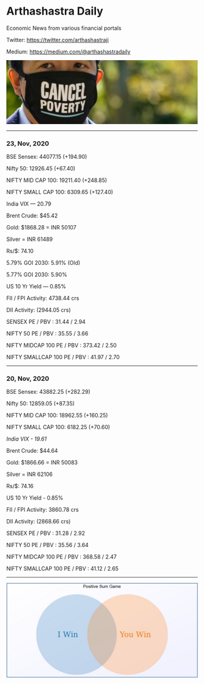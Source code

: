 # Arthashastra Daily
Economic News from various financial portals

Twitter: https://twitter.com/arthashastraji

Medium: https://medium.com/@arthashastradaily

![Motto Pic](https://github.com/arthashastraji/arthashastradaily/blob/main/CancelPoverty.jpeg)

---

### 23, Nov, 2020 

BSE Sensex: 44077.15 (+194.90)

Nifty 50: 12926.45 (+67.40)

NIFTY MID CAP 100: 19211.40 (+248.85)

NIFTY SMALL CAP 100: 6309.65 (+127.40)

India VIX — 20.79

Brent Crude: $45.42

Gold: $1868.28 = INR 50107

Silver = INR 61489

Rs/$: 74.10

5.79% GOI 2030: 5.91% (Old)

5.77% GOI 2030: 5.90%

US 10 Yr Yield — 0.85%

FII / FPI Activity: 4738.44 crs 

DII Activity: (2944.05 crs) 

SENSEX PE / PBV : 31.44 / 2.94

NIFTY 50 PE / PBV : 35.55 / 3.66

NIFTY MIDCAP 100 PE / PBV : 373.42 / 2.50

NIFTY SMALLCAP 100 PE / PBV : 41.97 / 2.70

---

### 20, Nov, 2020 

BSE Sensex: 43882.25 (+282.29)

Nifty 50: 12859.05 (+87.35)

NIFTY MID CAP 100: 18962.55 (+160.25)

NIFTY SMALL CAP 100: 6182.25 (+70.60)

*India VIX - 19.61*

Brent Crude: $44.64

Gold: $1866.66 = INR 50083

Silver = INR 62106

Rs/$: 74.16

US 10 Yr Yield - 0.85%

FII / FPI Activity: 3860.78 crs 

DII Activity: (2868.66 crs) 

SENSEX PE / PBV : 31.28 / 2.92

NIFTY 50 PE / PBV : 35.56 / 3.64

NIFTY MIDCAP 100 PE / PBV : 368.58 / 2.47

NIFTY SMALLCAP 100 PE / PBV :  41.12 / 2.65

----
![Mission Pic](https://github.com/arthashastraji/arthashastradaily/blob/main/PositiveSumGame.jpeg)
